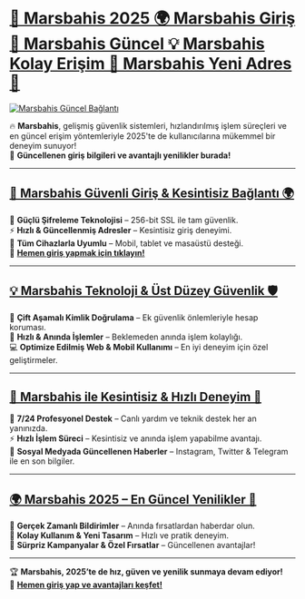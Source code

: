 # [🚀 Marsbahis 2025 🌍 Marsbahis Giriş 📌 Marsbahis Güncel 💡 Marsbahis Kolay Erişim 🎯 Marsbahis Yeni Adres 💎](https://www.betgiris.site)

[![Marsbahis Güncel Bağlantı](https://i.ibb.co/d441mvht/Marsbahis-GRS.jpg)](https://www.betgiris.site)

🔥 **Marsbahis**, gelişmiş güvenlik sistemleri, hızlandırılmış işlem süreçleri ve en güncel erişim yöntemleriyle 2025'te de kullanıcılarına mükemmel bir deneyim sunuyor!  
📢 **Güncellenen giriş bilgileri ve avantajlı yenilikler burada!**  

---

## [📌 Marsbahis Güvenli Giriş & Kesintisiz Bağlantı 🌍](https://www.betgiris.site)

🔐 **Güçlü Şifreleme Teknolojisi** – 256-bit SSL ile tam güvenlik.  
⚡ **Hızlı & Güncellenmiş Adresler** – Kesintisiz giriş deneyimi.  
📲 **Tüm Cihazlarla Uyumlu** – Mobil, tablet ve masaüstü desteği.  
🎯 **[Hemen giriş yapmak için tıklayın!](https://www.betgiris.site)**  

---

## [💡 Marsbahis Teknoloji & Üst Düzey Güvenlik 🛡️](https://www.betgiris.site)

🔹 **Çift Aşamalı Kimlik Doğrulama** – Ek güvenlik önlemleriyle hesap koruması.  
🚀 **Hızlı & Anında İşlemler** – Beklemeden anında işlem kolaylığı.  
💻 **Optimize Edilmiş Web & Mobil Kullanımı** – En iyi deneyim için özel geliştirmeler.  

---

## [🚀 Marsbahis ile Kesintisiz & Hızlı Deneyim 🎉](https://www.betgiris.site)

🌟 **7/24 Profesyonel Destek** – Canlı yardım ve teknik destek her an yanınızda.  
⚡ **Hızlı İşlem Süreci** – Kesintisiz ve anında işlem yapabilme avantajı.  
📡 **Sosyal Medyada Güncellenen Haberler** – Instagram, Twitter & Telegram ile en son bilgiler.  

---

## [🌍 Marsbahis 2025 – En Güncel Yenilikler 💎](https://www.betgiris.site)

📌 **Gerçek Zamanlı Bildirimler** – Anında fırsatlardan haberdar olun.  
🎯 **Kolay Kullanım & Yeni Tasarım** – Hızlı ve pratik deneyim.  
🎁 **Sürpriz Kampanyalar & Özel Fırsatlar** – Güncellenen avantajlar!  

---

🏆 **Marsbahis, 2025’te de hız, güven ve yenilik sunmaya devam ediyor!**  
📌 **[Hemen giriş yap ve avantajları keşfet!](https://www.betgiris.site)**  
